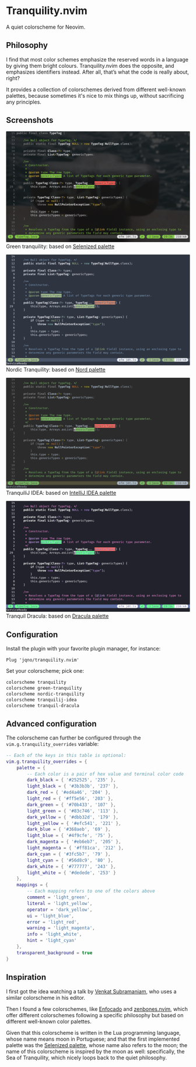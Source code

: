 # Tranquility.nvim

A quiet colorscheme for Neovim.

## Philosophy

I find that most color schemes emphasize the reserved words in a language by giving them bright colours. Tranquility.nvim does the opposite, and emphasizes identifiers instead. After all, that’s what the code is really about, right?

It provides a collection of colorschemes derived from different well-known palettes, because sometimes it's nice to mix things up, without sacrificing any principles.

## Screenshots

![tranquility](doc/tranquility.png)
Green tranquility: based on [Selenized palette](https://github.com/jan-warchol/selenized)

![nordic-tranquility](doc/nordic-tranquility.png)
Nordic Tranquility: based on [Nord palette](https://www.nordtheme.com/)

![tranquilij-idea](doc/tranquilij-idea.png)
TranquiliJ IDEA: based on [IntelliJ IDEA palette](https://www.jetbrains.com/idea/)

![tranquil-dracula](doc/tranquil-dracula.png)
Tranquil Dracula: based on [Dracula palette](https://draculatheme.com/)

## Configuration

Install the plugin with your favorite plugin manager, for instance:

```vim
Plug 'jqno/tranquility.nvim'
```

Set your colorscheme; pick one:

```vim
colorscheme tranquility
colorscheme green-tranquility
colorscheme nordic-tranquility
colorscheme tranquilij-idea
colorscheme tranquil-dracula
```

## Advanced configuration

The colorscheme can further be configured through the `vim.g.tranquility_overrides` variable:

```lua
-- Each of the keys in this table is optional:
vim.g.tranquility_overrides = {
    palette = {
        -- Each color is a pair of hex value and terminal color code
        dark_black = { '#252525', '235' },
        light_black = { '#3b3b3b', '237' },
        dark_red = { '#ed4a46', '204' },
        light_red = { '#ff5e56', '203' },
        dark_green = { '#70b433', '107' },
        light_green = { '#83c746', '113' },
        dark_yellow = { '#dbb32d', '179' },
        light_yellow = { '#efc541', '221' },
        dark_blue = { '#368aeb', '69' },
        light_blue = { '#4f9cfe', '75' },
        dark_magenta = { '#eb6eb7', '205' },
        light_magenta = { '#ff81ca', '212' },
        dark_cyan = { '#3fc5b7', '79' },
        light_cyan = { '#56d8c9', '80' },
        dark_white = { '#777777', '243' },
        light_white = { '#dedede', '253' }
    },
    mappings = {
        -- Each mapping refers to one of the colors above
        comment = 'light_green',
        literal = 'light_yellow',
        operator = 'dark_yellow',
        ui = 'light_blue',
        error = 'light_red',
        warning = 'light_magenta',
        info = 'light_white',
        hint = 'light_cyan'
    },
    transparent_background = true
}
```

## Inspiration

I first got the idea watching a talk by [Venkat Subramaniam](https://twitter.com/venkat_s), who uses a similar colorscheme in his editor.

Then I found a few colorschemes, like [Enfocado](https://github.com/wuelnerdotexe/vim-enfocado) and [zenbones.nvim](https://github.com/mcchrish/zenbones.nvim), which offer different colorschemes following a specific philosophy but based on different well-known color palettes.

Given that this colorscheme is written in the Lua programming language, whose name means moon in Portuguese; and that the first implemented palette was the [Selenized palette](https://github.com/jan-warchol/selenized), whose name also refers to the moon; the name of this colorscheme is inspired by the moon as well: specifically, the Sea of Tranquility, which nicely loops back to the quiet philosophy.
